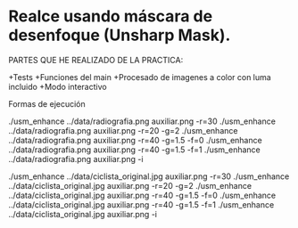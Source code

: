 # Realce usando máscara de desenfoque (Unsharp Mask).

PARTES QUE HE REALIZADO DE LA PRACTICA:

+Tests
+Funciones del main
+Procesado de imagenes a color con luma incluido
+Modo interactivo

Formas de ejecución


./usm_enhance ../data/radiografia.png auxiliar.png -r=30
./usm_enhance ../data/radiografia.png auxiliar.png -r=20 -g=2
./usm_enhance ../data/radiografia.png auxiliar.png -r=40 -g=1.5 -f=0
./usm_enhance ../data/radiografia.png auxiliar.png -r=40 -g=1.5 -f=1
./usm_enhance ../data/radiografia.png auxiliar.png -i


./usm_enhance ../data/ciclista_original.jpg auxiliar.png -r=30
./usm_enhance ../data/ciclista_original.jpg auxiliar.png  -r=20 -g=2
./usm_enhance ../data/ciclista_original.jpg auxiliar.png  -r=40 -g=1.5 -f=0
./usm_enhance ../data/ciclista_original.jpg auxiliar.png  -r=40 -g=1.5 -f=1
./usm_enhance ../data/ciclista_original.jpg auxiliar.png  -i

